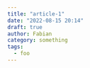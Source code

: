 ```yaml
---
title: "article-1"
date: "2022-08-15 20:14"
draft: true
author: Fabian
category: something
tags:
  - foo
---
```

